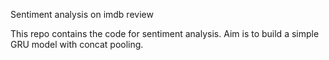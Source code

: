 Sentiment analysis on imdb review
 
This repo contains the code for sentiment analysis.
Aim is to build a simple GRU model with concat pooling.
